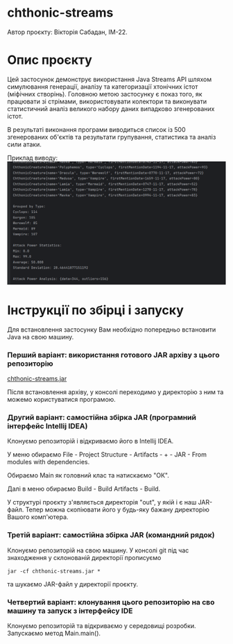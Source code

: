 # chthonic-streams

Автор проєкту: Вікторія Сабадан, ІМ-22.

# Опис проєкту

Цей застосунок демонструє використання Java Streams API шляхом симулювання 
генерації, аналізу та категоризації хтонічних істот (міфічних створінь). 
Головною метою застосунку є показ того, як працювати зі стрімами, використовувати колектори
та виконувати статистичний аналіз великого набору даних випадково згенерованих істот.

В результаті виконання програми виводиться список із 500 згенерованих об'єктів
 та результати групування, статистика та аналіз сили атаки.

Приклад виводу:
![Приклад виводу](example.png)

# Інструкції по збірці і запуску

Для встановлення застосунку Вам необхідно попередньо встановити Java на свою машину.

### Перший варіант: використання готового JAR архіву з цього репозиторію

[chthonic-streams.jar](chthonic-streams.jar)

Після встановлення архіву, у консолі переходимо у директорію з ним та можемо користуватися програмою.

### Другий варіант: самостійна збірка JAR (програмний інтерфейс Intellij IDEA)

Клонуємо репозиторій і відкриваємо його в Intellij IDEA.

У меню обираємо File - Project Structure - Artifacts - + - JAR - From modules with dependencies.

Обираємо Main як головний клас та натискаємо "ОК".

Далі в меню обираємо Build - Build Artifacts - Build.

У структурі проєкту з'являється директорія "out", у якій і є наш JAR-файл. Тепер можна скопіювати його у будь-яку бажану
директорію Вашого комп'ютера.

### Третій варіант: самостійна збірка JAR (командний рядок)

Клонуємо репозиторій на свою машину. У консолі git під час знаходження
у склонованій директорії прописуємо

```
jar -cf chthonic-streams.jar *
```

та шукаємо JAR-файл у директорії проєкту.

### Четвертий варіант: клонування цього репозиторію на сво машину та запуск з інтерфейсу IDE

Клонуємо репозиторій та відкриваємо у середовищі розробки. Запускаємо метод Main.main().